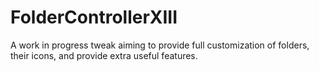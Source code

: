 # FolderControllerXIII
A work in progress tweak aiming to provide full customization of folders, their icons, and provide extra useful features. 
